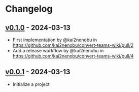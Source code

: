 # Changelog

## [v0.1.0](https://github.com/kai2nenobu/convert-teams-wiki/compare/v0.0.1...v0.1.0) - 2024-03-13
- First implementation by @kai2nenobu in https://github.com/kai2nenobu/convert-teams-wiki/pull/2
- Add a release workflow by @kai2nenobu in https://github.com/kai2nenobu/convert-teams-wiki/pull/4

## [v0.0.1](https://github.com/kai2nenobu/convert-teams-wiki/commits/v0.0.1) - 2024-03-13

- Initialize a project
